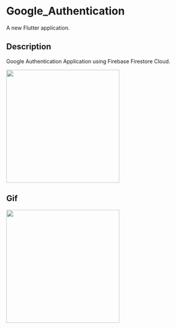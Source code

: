 # Google_Authentication

A new Flutter application.

## Description
Google Authentication Application using Firebase Firestore Cloud.

<img src='https://user-images.githubusercontent.com/73393935/103146629-2654d300-476e-11eb-8100-5b30178da3e5.jpeg' width=300 /> 

## Gif
<img src='https://user-images.githubusercontent.com/73393935/103146630-2bb21d80-476e-11eb-81cd-5e643d95d303.gif' width=300 />
